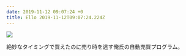 ```yaml
---
date: 2019-11-12 09:07:24 +0
title: Ello 2019-11-12T09:07:24.224Z
---
```

![](https://assets0.ello.co/uploads/asset/attachment/10496142/ello-optimized-0e7e1df8.jpg)

絶妙なタイミングで買えたのに売り時を逃す俺氏の自動売買プログラム。

